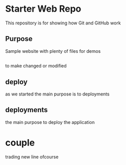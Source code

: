 # Starter Web Repo

This repository is for showing how Git and GitHub work

## Purpose

Sample website with plenty of files for demos


##
to make changed or modified

## deploy
as we started the main purpose is to deployments

## deployments
the main purpose to deploy the application
# couple  
trading
new
line
ofcourse
